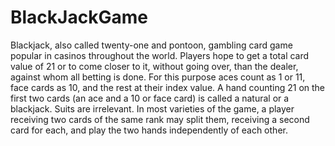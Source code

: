 # BlackJackGame

Blackjack, also called twenty-one and pontoon, gambling card game popular in casinos throughout the world. Players hope to get a total card value of 21 or to come closer to it, without going over, than the dealer, against whom all betting is done. For this purpose aces count as 1 or 11, face cards as 10, and the rest at their index value. A hand counting 21 on the first two cards (an ace and a 10 or face card) is called a natural or a blackjack. Suits are irrelevant. In most varieties of the game, a player receiving two cards of the same rank may split them, receiving a second card for each, and play the two hands independently of each other.
